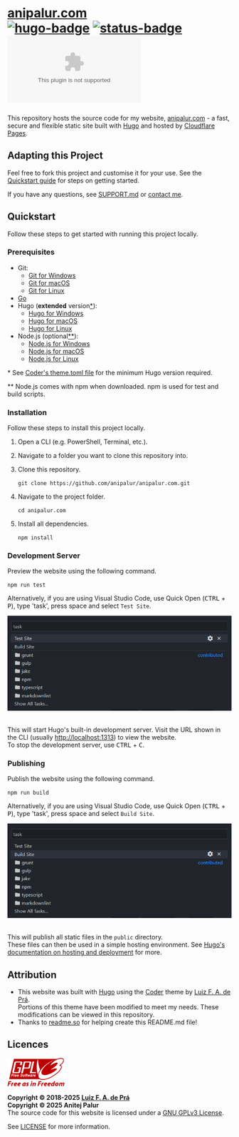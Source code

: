 # [anipalur.com][website-link] <br /> [![hugo-badge]][hugo-link] [![status-badge]][website-link] [![codefactor-badge]][codefactor-link]

This repository hosts the source code for my website, [anipalur.com][website-link] - a fast, secure and flexible static site
built with [Hugo][hugo-link] and hosted by [Cloudflare Pages](https://pages.cloudflare.com "Learn more about Cloudflare Pages.").

## Adapting this Project

Feel free to fork this project and customise it for your use.
See the [Quickstart guide](#quickstart "View the Quickstart guide.") for steps on getting started.

If you have any questions, see [SUPPORT.md](/.github/SUPPORT.md "View the SUPPORT.md file.")
or [contact me](https://anipalur.com/contact "Learn how to contact me.").

## Quickstart

Follow these steps to get started with running this project locally.

### Prerequisites

- Git:
  - [Git for Windows](https://git-scm.com/download/win "Download Git for Windows.")
  - [Git for macOS](https://git-scm.com/download/mac "Download Git for macOS.")
  - [Git for Linux](https://git-scm.com/download/linux "Download Git for Linux.")
- [Go](https://go.dev/doc/install "Install Go.")
- Hugo (**extended** version[*](#hugo-version)):
  - [Hugo for Windows](https://gohugo.io/installation/windows "Install Hugo for Windows.")
  - [Hugo for macOS](https://gohugo.io/installation/macOS "Install Hugo for macOS.")
  - [Hugo for Linux](https://gohugo.io/installation/linux "Install Hugo for Linux.")
- Node.js (optional[**](#node-js)):
  - [Node.js for Windows](https://nodejs.org/en/download/package-manager "Download Node.js for Windows.")
  - [Node.js for macOS](https://nodejs.org/en/download/package-manager "Download Node.js for macOS.")
  - [Node.js for Linux](https://nodejs.org/en/download/package-manager "Download Node.js for Linux.")

<a id="hugo-version">*</a>
See [Coder's theme.toml file](https://github.com/luizdepra/hugo-coder/blob/e9dfb36b97f123ae2ef84f6d8082b89eca1d9da4/theme.toml#L24 "View Coder's theme.toml file.")
for the minimum Hugo version required.

<a id="node-js">**</a>
Node.js comes with npm when downloaded. npm is used for test and build scripts.

### Installation

Follow these steps to install this project locally.

1. Open a CLI (e.g. PowerShell, Terminal, etc.).
2. Navigate to a folder you want to clone this repository into.
3. Clone this repository.

    ```shell
    git clone https://github.com/anipalur/anipalur.com.git
    ```

4. Navigate to the project folder.

    ```shell
    cd anipalur.com
    ```

5. Install all dependencies.

    ```shell
    npm install
    ```

### Development Server

Preview the website using the following command.

```shell
npm run test
```

Alternatively, if you are using Visual Studio Code, use Quick Open (<kbd>CTRL</kbd> + <kbd>P</kbd>),
type 'task', press space and select `Test Site`.

<div align="center">
  <img
    src="res/vscode-quick-open-test-site.png"
    width="512px"
    alt="The Quick Open window in Visual Studio Code with 'task' as the search query and a list of tasks as the result." />
</div>

<br />

This will start Hugo's built-in development server.
Visit the URL shown in the CLI (usually <http://localhost:1313>) to view the website.  
To stop the development server, use <kbd>CTRL</kbd> + <kbd>C</kbd>.

### Publishing

Publish the website using the following command.

```shell
npm run build
```

Alternatively, if you are using Visual Studio Code, use Quick Open (<kbd>CTRL</kbd> + <kbd>P</kbd>),
type 'task', press space and select `Build Site`.

<div align="center">
  <img
    src="res/vscode-quick-open-build-site.png"
    width="512px"
    alt="The Quick Open window in Visual Studio Code with 'task' as the search query and a list of tasks as the result." />
</div>

<br />

This will publish all static files in the `public` directory.  
These files can then be used in a simple hosting environment.
See [Hugo's documentation on hosting and deployment](https://gohugo.io/hosting-and-deployment "View Hugo's documentation on hosting and deployment.") for more.

## Attribution

- This website was built with [Hugo][hugo-link] using the [Coder][coder-link] theme by [Luiz F. A. de Prá][luizdepra-link].  
  Portions of this theme have been modified to meet my needs.
  These modifications can be viewed in this repository.
- Thanks to [readme.so](https://readme.so "Visit readme.so!") for helping create this README.md file!

## Licences

<img src="res/gpl-v3-logo.png" width="128px" alt="The GPLv3 logo." />

**Copyright &copy; 2018-2025 [Luiz F. A. de Prá][luizdepra-link]**  
**Copyright &copy; 2025 Anitej Palur**  
The source code for this website is licensed under a [GNU GPLv3 License](https://www.gnu.org/licenses/gpl-3.0.html "Learn more about the GNU GPLv3 License.").

See [LICENSE](/LICENSE "View the LICENSE file.") for more information.

[website-link]: https://anipalur.com "Visit my website."
[coder-link]: https://github.com/luizdepra/hugo-coder "Learn more about the Coder theme."
[luizdepra-link]: https://luizdepra.dev "Learn more about Luiz F. A. de Prá."

[hugo-badge]: https://img.shields.io/badge/dynamic/toml?style=flat-square&url=https%3A%2F%2Fraw.githubusercontent.com%2Fluizdepra%2Fhugo-coder%2Fmaster%2Ftheme.toml&query=%24.min_version&prefix=v&&logo=hugo&logoColor=FF4088&label=Hugo&color=FF4088
[hugo-link]: https://gohugo.io "Learn more about Hugo."

[codefactor-badge]: https://img.shields.io/codefactor/grade/github/anipalur/anipalur.com?style=flat-square&logo=codefactor&logoColor=F44A6A&label=Code%20Quality
[codefactor-link]: https://www.codefactor.io/repository/github/anipalur/anipalur.com "View this project's code quality grade."

[status-badge]: https://img.shields.io/website?style=flat-square&up_message=Online&up_color=4CC71E&down_message=Offline&down_color=CF222E&url=https%3A%2F%2Fanipalur.com&&label=Status
